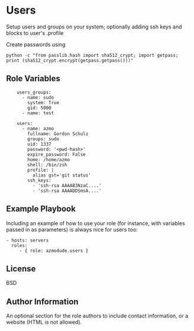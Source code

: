 Users
=======

Setup users and groups on your system; optionally adding ssh keys and blocks to user's .profile

Create passwords using

```shell
python -c "from passlib.hash import sha512_crypt; import getpass; print (sha512_crypt.encrypt(getpass.getpass()))"
```

Role Variables
--------------

        users_groups:
          - name: sudo
            system: True
            gid: 5000
          - name: test

        users:
          - name: azmo
            fullname: Gordon Schulz
            groups: sudo
            uid: 1337
            password: '<pwd-hash>'
            expire_password: False
            home: /home/azmo
            shell: /bin/zsh
            profile: |
              alias gst='git status'
            ssh_keys:
              - 'ssh-rsa AAAAB3NzaC....'
              - 'ssh-rsa AAAADDSmsA....'


Example Playbook
----------------

Including an example of how to use your role (for instance, with variables passed in as parameters) is always nice for users too:

    - hosts: servers
      roles:
         - { role: azmodude.users }

License
-------

BSD

Author Information
------------------

An optional section for the role authors to include contact information, or a website (HTML is not allowed).
